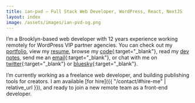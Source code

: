 ```yaml
---
title: ian-pvd – Full Stack Web Developer, WordPress, React, NextJS
layout: index
image: /assets/images/ian-pvd-og.png
---
```


I’m a Brooklyn-based web developer with 12 years experience working remotely for WordPress VIP partner agencies. You can check out my [portfolio](/portfolio/), view my [resume](/resume/), browse my [code](https://github.com/ian-pvd?tab=repositories&sort=){:target="_blank"}, read my [dev notes](/posts/), send me an [email](mailto:ianpvd+gh@gmail.com){:target="_blank"}, or chat with me on [twitter](https://www.twitter.com/ian_pvd){:target="_blank"} or [bluesky](https://bsky.app/profile/ian-pvd.bsky.social){:target="_blank"}.

I’m currently working as a freelance web developer, and building publishing tools for creators. I am available [for hire]({{ "/contact/#hire-me" | relative_url }}), and ready to join a new remote team as a front-end developer.
